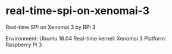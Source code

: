 # real-time-spi-on-xenomai-3
Real-time SPI on Xenomai 3 by RPi 3	

Environment: Ubuntu 16.04  Real-time kernel: Xenomai 3  Platform: Raspberry Pi 3
